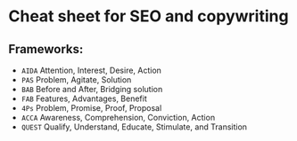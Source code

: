 # Cheat sheet for SEO and copywriting

## Frameworks:
- `AIDA` Attention, Interest, Desire, Action
- `PAS` Problem, Agitate, Solution
- `BAB` Before and After, Bridging solution
- `FAB` Features, Advantages, Benefit
- `4Ps` Problem, Promise, Proof, Proposal
- `ACCA` Awareness, Comprehension, Conviction, Action
- `QUEST` Qualify, Understand, Educate, Stimulate, and Transition